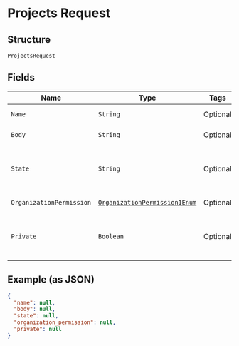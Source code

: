 
# Projects Request

## Structure

`ProjectsRequest`

## Fields

| Name | Type | Tags | Description | Getter | Setter |
|  --- | --- | --- | --- | --- | --- |
| `Name` | `String` | Optional | Name of the project | String getName() | setName(String name) |
| `Body` | `String` | Optional | Body of the project | String getBody() | setBody(String body) |
| `State` | `String` | Optional | State of the project; either 'open' or 'closed' | String getState() | setState(String state) |
| `OrganizationPermission` | [`OrganizationPermission1Enum`](../../doc/models/organization-permission-1-enum.md) | Optional | - | OrganizationPermission1Enum getOrganizationPermission() | setOrganizationPermission(OrganizationPermission1Enum organizationPermission) |
| `Private` | `Boolean` | Optional | Whether or not this project can be seen by everyone. | Boolean getPrivate() | setPrivate(Boolean mPrivate) |

## Example (as JSON)

```json
{
  "name": null,
  "body": null,
  "state": null,
  "organization_permission": null,
  "private": null
}
```

